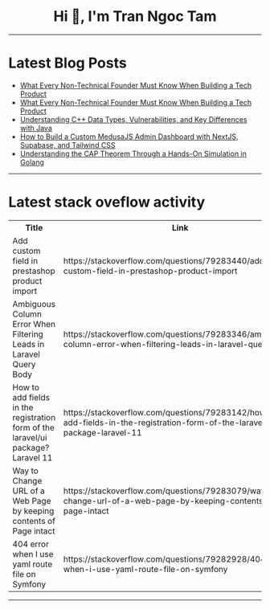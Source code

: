 <h1 align="center">Hi 👋, I'm Tran Ngoc Tam</h1>

---

# Latest Blog Posts 
<!-- BLOG-POST-LIST:START -->
- [What Every Non-Technical Founder Must Know When Building a Tech Product](https://dev.to/jetthoughts/what-every-non-technical-founder-must-know-when-building-a-tech-product-577j)
- [What Every Non-Technical Founder Must Know When Building a Tech Product](https://dev.to/jetthoughts/what-every-non-technical-founder-must-know-when-building-a-tech-product-30me)
- [Understanding C++ Data Types, Vulnerabilities, and Key Differences with Java](https://dev.to/alex_ricciardi/understanding-c-data-types-vulnerabilities-and-key-differences-with-java-1h5g)
- [How to Build a Custom MedusaJS Admin Dashboard with NextJS, Supabase, and Tailwind CSS](https://dev.to/aviatorscode2/how-to-build-a-custom-medusajs-admin-dashboard-with-nextjs-supabase-and-tailwind-css-2iop)
- [Understanding the CAP Theorem Through a Hands-On Simulation in Golang](https://dev.to/tmwakalasya/understanding-the-cap-theorem-through-a-hands-on-simulation-in-golang-372h)
<!-- BLOG-POST-LIST:END -->

---

# Latest stack oveflow activity
<table>
  <tr><th>Title</th><th>Link</th></tr>
  <!-- STACKOVERFLOW:START --><tr><td>Add custom field in prestashop product import</td><td>https://stackoverflow.com/questions/79283440/add-custom-field-in-prestashop-product-import</td></tr><tr><td>Ambiguous Column Error When Filtering Leads in Laravel Query Body</td><td>https://stackoverflow.com/questions/79283346/ambiguous-column-error-when-filtering-leads-in-laravel-query-body</td></tr><tr><td>How to add fields in the registration form of the laravel/ui package? Laravel 11</td><td>https://stackoverflow.com/questions/79283142/how-to-add-fields-in-the-registration-form-of-the-laravel-ui-package-laravel-11</td></tr><tr><td>Way to Change URL of a Web Page by keeping contents of Page intact</td><td>https://stackoverflow.com/questions/79283079/way-to-change-url-of-a-web-page-by-keeping-contents-of-page-intact</td></tr><tr><td>404 error when I use yaml route file on Symfony</td><td>https://stackoverflow.com/questions/79282928/404-error-when-i-use-yaml-route-file-on-symfony</td></tr><!-- STACKOVERFLOW:END -->
</table>

---


